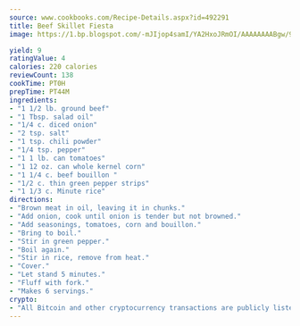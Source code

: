 ```yaml
---
source: www.cookbooks.com/Recipe-Details.aspx?id=492291
title: Beef Skillet Fiesta
image: https://1.bp.blogspot.com/-mJIjop4samI/YA2HxoJRmOI/AAAAAAAABgw/9Q6cN5purxQQ0M3111-VxRXtHYk4x987wCLcBGAsYHQ/s320/19.png

yield: 9
ratingValue: 4
calories: 220 calories
reviewCount: 138
cookTime: PT0H
prepTime: PT44M
ingredients:
- "1 1/2 lb. ground beef"
- "1 Tbsp. salad oil"
- "1/4 c. diced onion"
- "2 tsp. salt"
- "1 tsp. chili powder"
- "1/4 tsp. pepper"
- "1 1 lb. can tomatoes"
- "1 12 oz. can whole kernel corn"
- "1 1/4 c. beef bouillon "
- "1/2 c. thin green pepper strips"
- "1 1/3 c. Minute rice"
directions:
- "Brown meat in oil, leaving it in chunks."
- "Add onion, cook until onion is tender but not browned."
- "Add seasonings, tomatoes, corn and bouillon."
- "Bring to boil."
- "Stir in green pepper."
- "Boil again."
- "Stir in rice, remove from heat."
- "Cover."
- "Let stand 5 minutes."
- "Fluff with fork."
- "Makes 6 servings."
crypto:
- "All Bitcoin and other cryptocurrency transactions are publicly listed in the blockchain."
---
```

